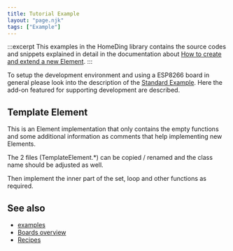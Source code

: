 ```yaml
---
title: Tutorial Example 
layout: "page.njk"
tags: ["Example"]
---
```


:::excerpt
This examples in the HomeDing library contains the source codes and snippets explained in detail in the documentation
about [How to create and extend a new Element](/steps/newelement.md).
:::

To setup the development environment and using a ESP8266 board in general please look into the description of the [Standard Example](/examples/standard.md). Here the add-on featured for supporting development are described.

## Template Element

This is an Element implementation that only contains the empty functions and some additional information as comments that help implementing new Elements.

The 2 files (TemplateElement.*) can be copied / renamed and the class name should be adjusted as well.

Then implement the inner part of the set, loop and other functions as required.

## See also

* [examples](/examples/index.md)
* [Boards overview](/boards/index.md)
* [Recipes](/recipes/index.md)